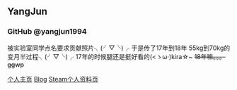 ## YangJun
### GitHub @yangjun1994

被实验室同学点名要求贡献照片╮(╯▽╰)╭
于是传了17年到18年 55kg到70kg的变月半过程╮(╯▽╰)╭
17年的时候腿还是挺好看的(<ゝω·)kira☆~
~~18年嘛。。。ggwp~~


[个人主页](https://1994.io "个人主页")
[Blog](https://blog.1994.io "Blog")
[Steam个人资料页](https://steamcommunity.com/id/lagrenge "Steam个人资料页")